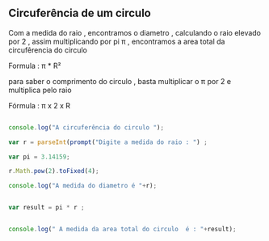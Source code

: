## Circuferência de um circulo 


<p> Com a medida do raio , encontramos o diametro , calculando o raio elevado por 2 , assim multiplicando por pi π , encontramos a area total da circufêrencia do circulo   </p>

<p> Formula : π * R² </p>

<p> para saber o comprimento do circulo , basta multiplicar o π por 2 e multiplica pelo raio </p>

<p> Fórmula : π x 2 x R </p>

```javascript

console.log("A circuferência do circulo ");

var r = parseInt(prompt("Digite a medida do raio : ") ;

var pi = 3.14159;

r.Math.pow(2).toFixed(4);

console.log("A medida do diametro é "+r);


var result = pi * r ; 


console.log(" A medida da area total do circulo  é : "+result);



```

